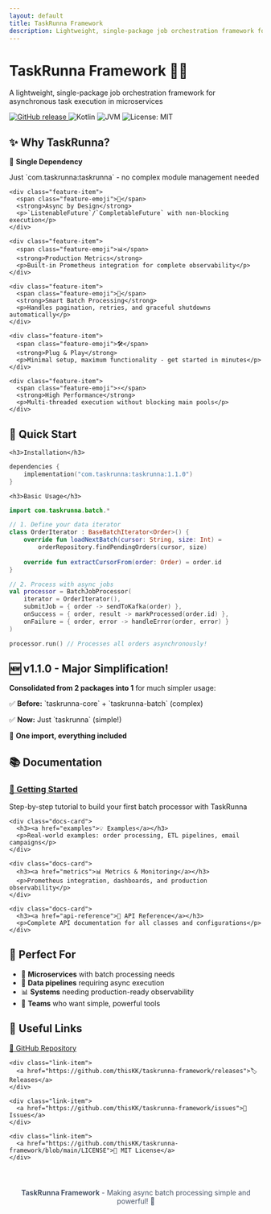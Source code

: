 ```yaml
---
layout: default
title: TaskRunna Framework
description: Lightweight, single-package job orchestration framework for asynchronous task execution
---
```


<div class="hero">
  <h1>TaskRunna Framework 🏃‍♂️</h1>
  <p>A lightweight, single-package job orchestration framework for asynchronous task execution in microservices</p>
</div>

<div class="wrapper">
  <div class="badges">
    <a href="https://github.com/thisKK/taskrunna-framework/releases">
      <img src="https://img.shields.io/github/v/release/thisKK/taskrunna-framework" alt="GitHub release">
    </a>
    <img src="https://img.shields.io/badge/Kotlin-1.9.20-7F52FF.svg?logo=kotlin" alt="Kotlin">
    <img src="https://img.shields.io/badge/JVM-17+-orange.svg" alt="JVM">
    <img src="https://img.shields.io/badge/License-MIT-yellow.svg" alt="License: MIT">
  </div>

  <h2>✨ Why TaskRunna?</h2>
  
  <div class="features">
    <div class="feature-item">
      <span class="feature-emoji">🎯</span>
      <strong>Single Dependency</strong>
      <p>Just `com.taskrunna:taskrunna` - no complex module management needed</p>
    </div>
    
    <div class="feature-item">
      <span class="feature-emoji">🚀</span>
      <strong>Async by Design</strong>
      <p>`ListenableFuture`/`CompletableFuture` with non-blocking execution</p>
    </div>
    
    <div class="feature-item">
      <span class="feature-emoji">📊</span>
      <strong>Production Metrics</strong>
      <p>Built-in Prometheus integration for complete observability</p>
    </div>
    
    <div class="feature-item">
      <span class="feature-emoji">🔄</span>
      <strong>Smart Batch Processing</strong>
      <p>Handles pagination, retries, and graceful shutdowns automatically</p>
    </div>
    
    <div class="feature-item">
      <span class="feature-emoji">🛠️</span>
      <strong>Plug & Play</strong>
      <p>Minimal setup, maximum functionality - get started in minutes</p>
    </div>
    
    <div class="feature-item">
      <span class="feature-emoji">⚡</span>
      <strong>High Performance</strong>
      <p>Multi-threaded execution without blocking main pools</p>
    </div>
  </div>

  <div class="quick-start">
    <h2>🚀 Quick Start</h2>
    
    <h3>Installation</h3>

```kotlin
dependencies {
    implementation("com.taskrunna:taskrunna:1.1.0")
}
```
    
    <h3>Basic Usage</h3>

```kotlin
import com.taskrunna.batch.*

// 1. Define your data iterator
class OrderIterator : BaseBatchIterator<Order>() {
    override fun loadNextBatch(cursor: String, size: Int) = 
        orderRepository.findPendingOrders(cursor, size)
    
    override fun extractCursorFrom(order: Order) = order.id
}

// 2. Process with async jobs
val processor = BatchJobProcessor(
    iterator = OrderIterator(),
    submitJob = { order -> sendToKafka(order) },
    onSuccess = { order, result -> markProcessed(order.id) },
    onFailure = { order, error -> handleError(order, error) }
)

processor.run() // Processes all orders asynchronously!
```
  </div>

  <div class="version-highlight">
    <h2>🆕 v1.1.0 - Major Simplification!</h2>
    <p><strong>Consolidated from 2 packages into 1</strong> for much simpler usage:</p>
    <p>✅ <strong>Before:</strong> `taskrunna-core` + `taskrunna-batch` (complex)</p>
    <p>✅ <strong>Now:</strong> Just `taskrunna` (simple!)</p>
    <p>🎯 <strong>One import, everything included</strong></p>
  </div>

  <h2>📚 Documentation</h2>

  <div class="docs-grid">
    <div class="docs-card">
      <h3><a href="getting-started">🚀 Getting Started</a></h3>
      <p>Step-by-step tutorial to build your first batch processor with TaskRunna</p>
    </div>
    
    <div class="docs-card">
      <h3><a href="examples">💡 Examples</a></h3>
      <p>Real-world examples: order processing, ETL pipelines, email campaigns</p>
    </div>
    
    <div class="docs-card">
      <h3><a href="metrics">📊 Metrics & Monitoring</a></h3>
      <p>Prometheus integration, dashboards, and production observability</p>
    </div>
    
    <div class="docs-card">
      <h3><a href="api-reference">📖 API Reference</a></h3>
      <p>Complete API documentation for all classes and configurations</p>
    </div>
  </div>

  <div class="perfect-for">
    <h2>🎯 Perfect For</h2>
    <ul>
      <li>🏢 <strong>Microservices</strong> with batch processing needs</li>
      <li>🔄 <strong>Data pipelines</strong> requiring async execution</li>
      <li>📊 <strong>Systems</strong> needing production-ready observability</li>
      <li>👥 <strong>Teams</strong> who want simple, powerful tools</li>
    </ul>
  </div>

  <h2>🔗 Useful Links</h2>

  <div class="links-grid">
    <div class="link-item">
      <a href="https://github.com/thisKK/taskrunna-framework">📂 GitHub Repository</a>
    </div>
    
    <div class="link-item">
      <a href="https://github.com/thisKK/taskrunna-framework/releases">🏷️ Releases</a>
    </div>
    
    <div class="link-item">
      <a href="https://github.com/thisKK/taskrunna-framework/issues">🐛 Issues</a>
    </div>
    
    <div class="link-item">
      <a href="https://github.com/thisKK/taskrunna-framework/blob/main/LICENSE">📄 MIT License</a>
    </div>
  </div>
</div>

<div style="text-align: center; padding: 40px 0; color: #4a5568;">
  <strong>TaskRunna Framework</strong> - Making async batch processing simple and powerful! 🚀
</div>

 
